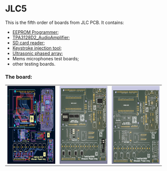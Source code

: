# JLC5

This is the fifth order of boards from JLC PCB.
It contains:
- [EEPROM Programmer](https://github.com/Tonikiller10000/EEPROM_PROGRAMER);
- [TPA3128D2_AudioAmplifier](https://github.com/Tonikiller10000/TPA3128D2_AudioAmplifier);
- [SD card reader](https://github.com/Tonikiller10000/USB-MicroSD_CardReader);
- [Keystroke injection tool](https://github.com/Tonikiller10000/KeystrokeInjectionTool);
- [Ultrasonic phased array](https://github.com/Tonikiller10000/UltrasonicPhasedArray);
- Mems microphones test boards;
- other testing boards.


### The board:
<table>
  <tr>
    <td><img src="https://github.com/Tonikiller10000/JLC5/blob/main/JLC5_Pictures/v51.png" height = 250 width= 250  ></td>  
    <td><img src="https://github.com/Tonikiller10000/JLC5/blob/main/JLC5_Pictures/v52.png" height = 250 width= 250  ></td>  
    <td><img src="https://github.com/Tonikiller10000/JLC5/blob/main/JLC5_Pictures/v53.png" height = 250 width= 250  ></td>  
  </tr>      
</table>














